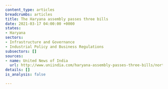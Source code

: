 ```yaml
---
content_type: articles
breadcrumbs: articles
title: The Haryana assembly passes three bills
date: 2021-03-17 04:00:00 +0000
states:
- Haryana
sectors:
- Infrastructure and Governance
- Industrial Policy and Business Regulations
subsectors: []
sources:
- name: United News of India
  url: http://www.uniindia.com/haryana-assembly-passes-three-bills/north/news/2340137.html
details: []
is_analysis: false

---
```

